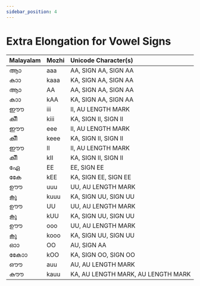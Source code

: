 ```yaml
---
sidebar_position: 4
---
```


# Extra Elongation for Vowel Signs

| Malayalam | Mozhi | Unicode Character(s)               |
| :-------- | :---- | :--------------------------------- |
| ആാ         | aaa   | AA, SIGN AA, SIGN AA               |
| കാാ         | kaaa  | KA, SIGN AA, SIGN AA               |
| ആാ         | AA    | AA, SIGN AA, SIGN AA               |
| കാാ         | kAA   | KA, SIGN AA, SIGN AA               |
| ഈൗ         | iii   | II, AU LENGTH MARK                 |
| കീീ         | kiii  | KA, SIGN II, SIGN II               |
| ഈൗ         | eee   | II, AU LENGTH MARK                 |
| കീീ         | keee  | KA, SIGN II, SIGN II               |
| ഈൗ         | II    | II, AU LENGTH MARK                 |
| കീീ         | kII   | KA, SIGN II, SIGN II               |
| ഏേ         | EE    | EE, SIGN EE                        |
| കേേ         | kEE   | KA, SIGN EE, SIGN EE               |
| ഊൗ         | uuu   | UU, AU LENGTH MARK                 |
| കൂൂ         | kuuu  | KA, SIGN UU, SIGN UU               |
| ഊൗ         | UU    | UU, AU LENGTH MARK                 |
| കൂൂ         | kUU   | KA, SIGN UU, SIGN UU               |
| ഊൗ         | ooo   | UU, AU LENGTH MARK                 |
| കൂൂ         | kooo  | KA, SIGN UU, SIGN UU               |
| ഓാ         | OO    | AU, SIGN AA                        |
| കോോ         | kOO   | KA, SIGN OO, SIGN OO               |
| ഔൗ         | auu   | AU, AU LENGTH MARK                 |
| കൗൗ         | kauu  | KA, AU LENGTH MARK, AU LENGTH MARK |
